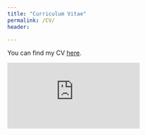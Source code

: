 ```yaml
---
title: "Curriculum Vitae"
permalink: /CV/
header:

---
```


You can find my CV [here](https://github.com/Mattiapzz/VisualCV/blob/main/MattiaPiazzaCVEng.pdf).

<embed src="https://github.com/Mattiapzz/VisualCV/blob/main/MattiaPiazzaCVEng.pdf" type="application/pdf"/>

<!-- <object data="https://github.com/Mattiapzz/VisualCV/blob/main/MattiaPiazzaCVEng.pdf" type="application/pdf" width="700px" height="700px">
    <embed src="https://github.com/Mattiapzz/VisualCV/blob/main/MattiaPiazzaCVEng.pdf">
        <p>This browser does not support PDFs. Please download the PDF to view it: <a href="https://github.com/Mattiapzz/VisualCV/blob/main/MattiaPiazzaCVEng.pdf">Download PDF</a>.</p>
    </embed>
</object> -->








